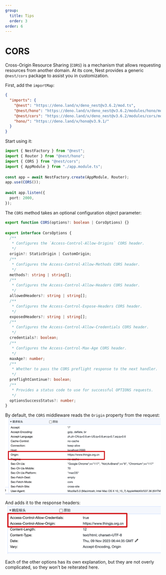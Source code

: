 ```yaml
---
group:
  title: Tips
  order: 3
order: 6
---
```


# CORS

Cross-Origin Resource Sharing (`CORS`) is a mechanism that allows requesting resources from another domain. At its core, Nest provides a generic `@nest/cors` package to assist you in customization.

First, add the `importMap`:

```json
{
  "imports": {
    "@nest": "https://deno.land/x/deno_nest@v3.6.2/mod.ts",
    "@nest/hono": "https://deno.land/x/deno_nest@v3.6.2/modules/hono/mod.ts",
    "@nest/cors": "https://deno.land/x/deno_nest@v3.6.2/modules/cors/mod.ts",
    "hono/": "https://deno.land/x/hono@v3.9.1/"
  }
}
```

Start using it:

```typescript
import { NestFactory } from "@nest";
import { Router } from "@nest/hono";
import { CORS } from "@nest/cors";
import { AppModule } from "./app.module.ts";

const app = await NestFactory.create(AppModule, Router);
app.use(CORS());

await app.listen({
  port: 2000,
});
```

The `CORS` method takes an optional configuration object parameter:

```typescript
export function CORS(options?: boolean | CorsOptions) {}
  
export interface CorsOptions {
  /**
   * Configures the `Access-Control-Allow-Origins` CORS header.
   */
  origin?: StaticOrigin | CustomOrigin;
  /**
   * Configures the Access-Control-Allow-Methods CORS header.
   */
  methods?: string | string[];
  /**
   * Configures the Access-Control-Allow-Headers CORS header.
   */
  allowedHeaders?: string | string[];
  /**
   * Configures the Access-Control-Expose-Headers CORS header.
   */
  exposedHeaders?: string | string[];
  /**
   * Configures the Access-Control-Allow-Credentials CORS header.
   */
  credentials?: boolean;
  /**
   * Configures the Access-Control-Max-Age CORS header.
   */
  maxAge?: number;
  /**
   * Whether to pass the CORS preflight response to the next handler.
   */
  preflightContinue?: boolean;
  /**
   * Provides a status code to use for successful OPTIONS requests.
   */
  optionsSuccessStatus?: number;
}
```

By default, the `CORS` middleware reads the `Origin` property from the request:
![request](./images/cors_request.png)

And adds it to the response headers:
![response](./images/cors_response.png)

Each of the other options has its own explanation, but they are not overly complicated, so they won't be reiterated here.
